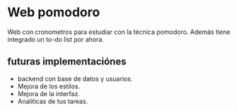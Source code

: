 # Web pomodoro

Web con cronometros para estudiar con la técnica pomodoro. Además tiene integrado un to-do list por ahora.

## futuras implementaciónes

-   backend con base de datos y usuarios.
-   Mejora de los estilos.
-   Mejora de la interfaz.
-   Analiticas de tus tareas.
